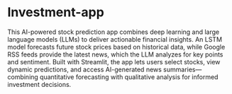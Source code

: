 # Investment-app
This AI-powered stock prediction app combines deep learning and large language models (LLMs) to deliver actionable financial insights. An LSTM model forecasts future stock prices based on historical data, while Google RSS feeds provide the latest news, which the LLM analyzes for key points and sentiment. Built with Streamlit, the app lets users select stocks, view dynamic predictions, and access AI-generated news summaries—combining quantitative forecasting with qualitative analysis for informed investment decisions.

